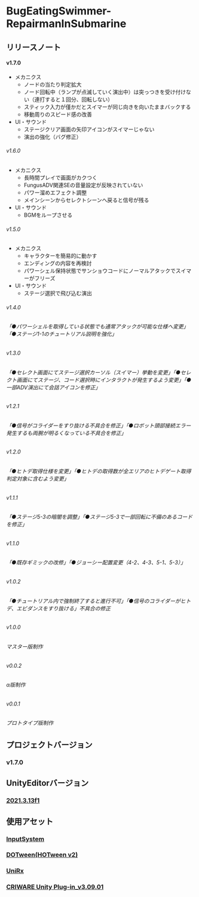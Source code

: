 # BugEatingSwimmer-RepairmanInSubmarine
## リリースノート
#### v1.7.0
* メカニクス 
	* ノードの当たり判定拡大
	* ノード回転中（ランプが点滅していく演出中）は突っつきを受け付けない（連打すると１回分、回転しない）
	* スティック入力が僅かだとスイマーが同じ向きを向いたままバックする
	* 移動周りのスピード感の改善
* UI・サウンド 
	* ステージクリア画面の矢印アイコンがスイマーじゃない
	* 演出の強化（バグ修正）
###### v1.6.0
* メカニクス
  * 長時間プレイで画面がカクつく
  * FungusADV関連SEの音量設定が反映されていない
  * パワー溜めエフェクト調整
  * メインシーンからセレクトシーンへ戻ると信号が残る
* UI・サウンド
  * BGMをループさせる
###### v1.5.0
* メカニクス
  * キャラクターを簡易的に動かす
  * エンディングの内容を再検討
  * パワーシェル保持状態でサンショウコードにノーマルアタックでスイマーがフリーズ
* UI・サウンド
  * ステージ選択で飛び込む演出
###### v1.4.0
###### 「●パワーシェルを取得している状態でも通常アタックが可能な仕様へ変更」「●ステージ1-1のチュートリアル説明を強化」
###### v1.3.0
###### 「●セレクト画面にてステージ選択カーソル（スイマー）挙動を変更」「●セレクト画面にてステージ、コード選択時にインタラクトが発生するよう変更」「●一部ADV演出にて会話アイコンを修正」
###### v1.2.1
###### 「●信号がコライダーをすり抜ける不具合を修正」「●ロボット頭部接続エラー発生するも両腕が明るくなっている不具合を修正」
###### v1.2.0
###### 「●ヒトデ取得仕様を変更」「●ヒトデの取得数が全エリアのヒトデゲート取得判定対象に含むよう変更」
###### v1.1.1
###### 「●ステージ5-3の暗闇を調整」「●ステージ5-3で一部回転に不備のあるコードを修正」
###### v1.1.0
###### 「●既存ギミックの改修」「●ジョーシー配置変更（4-2、4-3、5-1、5-3）」
###### v1.0.2
###### 「●チュートリアル内で強制終了すると進行不可」「●信号のコライダーがヒトデ、エビダンスをすり抜ける」不具合の修正
###### v1.0.0
###### マスター版制作
###### v0.0.2
###### α版制作
###### v0.0.1
###### プロトタイプ版制作
## プロジェクトバージョン
### v1.7.0
## UnityEditorバージョン
### [2021.3.13f1](https://unity.com/releases/editor/whats-new/2021.3.13)
## 使用アセット
### [InputSystem](https://forpro.unity3d.jp/unity_pro_tips/2021/05/20/1957/)
### [DOTween(HOTween v2)](https://assetstore.unity.com/packages/tools/animation/dotween-hotween-v2-27676)
### [UniRx](https://kingmo.jp/kumonos/unirx-unitask-upm-import/)
### [CRIWARE Unity Plug-in_v3.09.01](https://game.criware.jp/products/adx-le/#ledl)
